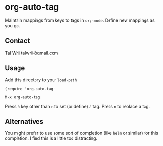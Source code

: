 # org-auto-tag

Maintain mappings from keys to tags in `org-mode`. Define new mappings as you go.

## Contact

Tal Wrii
talwrii@gmail.com

## Usage

Add this directory to your `load-path`

```
(require 'org-auto-tag)
```

`M-x org-auto-tag`

Press a key other than `n` to set (or define) a tag.
Press `n` to replace a tag.

## Alternatives

You might prefer to use some sort of completion (like `helm` or similar) for this completion. I find this is a little too distracting.
